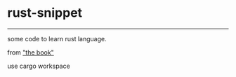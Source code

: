 # rust-snippet
---
some code to learn rust language.


from ["the book"](https://doc.rust-lang.org/book/)

use cargo workspace
